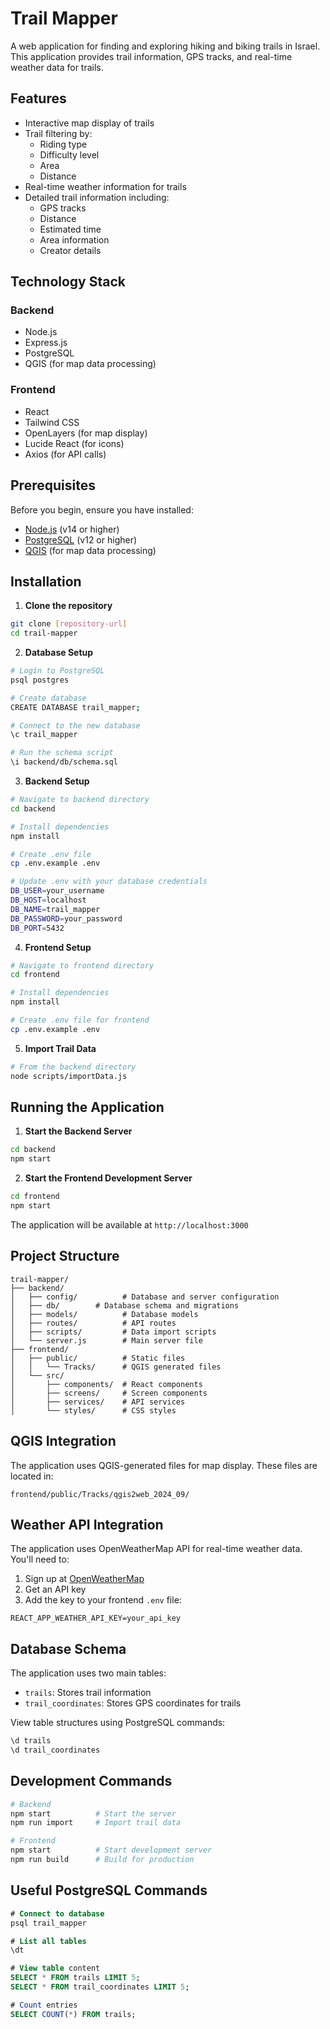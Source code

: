 # Trail Mapper

A web application for finding and exploring hiking and biking trails in Israel. This application provides trail information, GPS tracks, and real-time weather data for trails.

## Features

- Interactive map display of trails
- Trail filtering by:
  - Riding type
  - Difficulty level
  - Area
  - Distance
- Real-time weather information for trails
- Detailed trail information including:
  - GPS tracks
  - Distance
  - Estimated time
  - Area information
  - Creator details

## Technology Stack

### Backend
- Node.js
- Express.js
- PostgreSQL
- QGIS (for map data processing)

### Frontend
- React
- Tailwind CSS
- OpenLayers (for map display)
- Lucide React (for icons)
- Axios (for API calls)

## Prerequisites

Before you begin, ensure you have installed:
- [Node.js](https://nodejs.org/) (v14 or higher)
- [PostgreSQL](https://www.postgresql.org/) (v12 or higher)
- [QGIS](https://qgis.org/) (for map data processing)

## Installation

1. **Clone the repository**
```bash
git clone [repository-url]
cd trail-mapper
```

2. **Database Setup**
```bash
# Login to PostgreSQL
psql postgres

# Create database
CREATE DATABASE trail_mapper;

# Connect to the new database
\c trail_mapper

# Run the schema script
\i backend/db/schema.sql
```

3. **Backend Setup**
```bash
# Navigate to backend directory
cd backend

# Install dependencies
npm install

# Create .env file
cp .env.example .env

# Update .env with your database credentials
DB_USER=your_username
DB_HOST=localhost
DB_NAME=trail_mapper
DB_PASSWORD=your_password
DB_PORT=5432
```

4. **Frontend Setup**
```bash
# Navigate to frontend directory
cd frontend

# Install dependencies
npm install

# Create .env file for frontend
cp .env.example .env
```

5. **Import Trail Data**
```bash
# From the backend directory
node scripts/importData.js
```

## Running the Application

1. **Start the Backend Server**
```bash
cd backend
npm start
```

2. **Start the Frontend Development Server**
```bash
cd frontend
npm start
```

The application will be available at `http://localhost:3000`

## Project Structure

```
trail-mapper/
├── backend/
│   ├── config/          # Database and server configuration
│   ├── db/        # Database schema and migrations
│   ├── models/          # Database models
│   ├── routes/          # API routes
│   ├── scripts/         # Data import scripts
│   └── server.js        # Main server file
├── frontend/
│   ├── public/          # Static files
│   │   └── Tracks/      # QGIS generated files
│   └── src/
│       ├── components/  # React components
│       ├── screens/     # Screen components
│       ├── services/    # API services
│       └── styles/      # CSS styles
```

## QGIS Integration

The application uses QGIS-generated files for map display. These files are located in:
```
frontend/public/Tracks/qgis2web_2024_09/
```

## Weather API Integration

The application uses OpenWeatherMap API for real-time weather data. You'll need to:
1. Sign up at [OpenWeatherMap](https://openweathermap.org/)
2. Get an API key
3. Add the key to your frontend `.env` file:
```
REACT_APP_WEATHER_API_KEY=your_api_key
```

## Database Schema

The application uses two main tables:
- `trails`: Stores trail information
- `trail_coordinates`: Stores GPS coordinates for trails

View table structures using PostgreSQL commands:
```sql
\d trails
\d trail_coordinates
```

## Development Commands

```bash
# Backend
npm start          # Start the server
npm run import     # Import trail data

# Frontend
npm start          # Start development server
npm run build      # Build for production
```

## Useful PostgreSQL Commands

```sql
# Connect to database
psql trail_mapper

# List all tables
\dt

# View table content
SELECT * FROM trails LIMIT 5;
SELECT * FROM trail_coordinates LIMIT 5;

# Count entries
SELECT COUNT(*) FROM trails;
```
